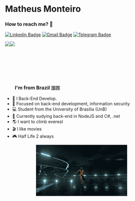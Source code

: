 <!--
### Hi there 👋
**matheusyanmonteiro** is a ✨ _special_ ✨ repository because its `README.md` (this file) appears on your GitHub profile.

Here are some ideas to get you started:

- 🔭 I’m currently working on ...
- 🌱 I’m currently learning ...
- 👯 I’m looking to collaborate on ...
- 🤔 I’m looking for help with ...
- 💬 Ask me about ...
- 📫 How to reach me: ...
- 😄 Pronouns: ...
- ⚡ Fun fact: ...
-->

# Matheus Monteiro

### How to reach me? 🔎

[![Linkedin Badge](https://img.shields.io/badge/-Matheus-blue?style=flat-square&logo=Linkedin&logoColor=white&link=https://www.linkedin.com/in/matheusyanmonte76iro-b5788a208/)](https://www.linkedin.com/in/matheusyanmonte76iro-b5788a208/)
[![Gmail Badge](https://img.shields.io/badge/-matheusyanmonteiro@gmail.com-c14438?style=flat-square&logo=Gmail&logoColor=white&link=mailto:matheusyanmonteiro@gmail.com)](mailto:matheusyanmonteiro@gmail.com)
[![Telegram Badge](https://img.shields.io/badge/-Matheusyanmonteiro-blue?style=flat-square&logo=Telegram&logoColor=white&link=https://t.me/Matheusyanmonteiro)](https://t.me/Matheusyanmonteiro)

<a href="https://github.com/matheusyanmonteiro/github-readme-statst">
  <img align="left"  height='150px' src="https://github-readme-stats.vercel.app/api?username=matheusyanmonteiro&show_icons=true&theme=dracula" />
</a>

<a href="https://github.com/matheusyanmonteiro/github-readme-stats">
  <img align="left" height='150px' src="https://github-readme-stats.vercel.app/api/top-langs/?username=matheusyanmonteiro&hide=jupyter%20notebook,html&layout=compact&theme=light" />
</a><br><br><br><br><br><br><br>

### I'm from Brazil 🇧🇷  

- 🧠 I Back-End Develop. 
- 🎯 Focused on back-end development, information security
- 💻 Student from the University of Brasilia (UnB)
- 🚀 Currently sudying back-end in NodeJS and C#, .net
- 🌎 I want to climb everest
- 🎬 I like movies
- 🎮 Half Life 2 always

<div align='center'>
  <img align="center" src="gifs_home/tron.gif" alt="tron" width=300px />
</div>
